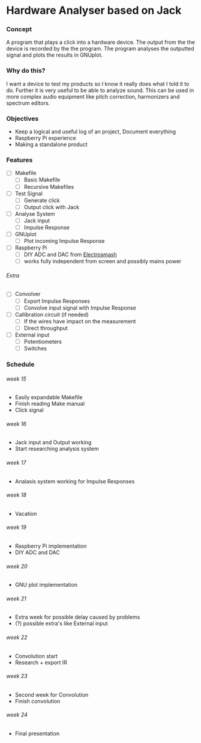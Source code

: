 # Hardware Analyser based on Jack

### Concept
A program that plays a click into a hardware device. The output from the the device is recorded by the the program. The program analyses the outputted signal and plots the results in GNUplot.

### Why do this?
I want a device to test my products so I know it really does what I told it to do. Further it is very useful to be able to analyze sound. This can be used in more complex audio equipment like pitch correction, harmonizers and spectrum editors.

### Objectives
  - Keep a logical and useful log of an project, Document everything
  - Raspberry Pi experience
  - Making a standalone product




### Features
  - [ ] Makefile
    - [ ] Basic Makefile
    - [ ] Recursive Makefiles
  - [ ] Test Signal
    - [ ] Generate click
    - [ ] Output click with Jack
  - [ ] Analyse System
    - [ ] Jack input
    - [ ] Impulse Response
  - [ ] GNUplot
    - [ ] Plot incoming Impulse Response
  - [ ] Raspberry Pi
    - [ ] DIY ADC and DAC from [Electrosmash](https://www.electrosmash.com/pedal-pi)
    - [ ] works fully independent from screen and possibly mains power

######  Extra
  - [ ] Convolver
    - [ ] Export Impulse Responses
    - [ ] Convolve input signal with Impulse Response
  - [ ] Callibration circuit (if needed)
    - [ ] If the wires have impact on the measurement
    - [ ] Direct throughput
  - [ ] External input
    - [ ] Potentiometers
    - [ ] Switches

### Schedule
###### week 15
  - Easily expandable Makefile
  - Finish reading Make manual
  - Click signal

###### week 16
  - Jack input and Output working
  - Start researching analysis system

###### week 17
  - Analasis system working for Impulse Responses

###### week 18
  - Vacation

###### week 19
  - Raspberry Pi implementation
  - DIY ADC and DAC

###### week 20
  - GNU plot implementation

###### week 21
  - Extra week for possible delay caused by problems
  - (?) possible extra's like External input

###### week 22
  - Convolution start
  - Research + export IR

###### week 23
  - Second week for Convolution
  - Finish convolution

###### week 24
  - Final presentation
